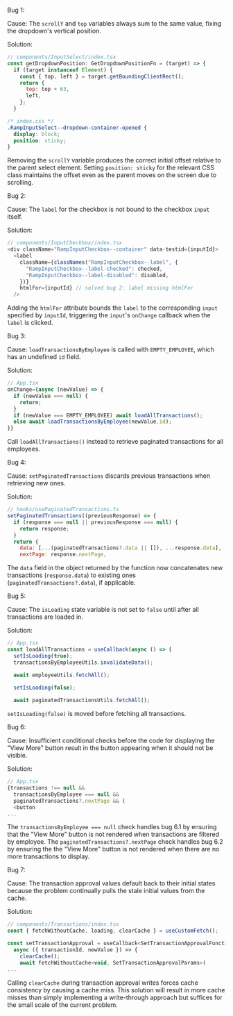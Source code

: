 Bug 1:

Cause: The `scrollY` and `top` variables always sum to the same value, fixing the dropdown's vertical position.

Solution:

```JavaScript
// components/InputSelect/index.tsx
const getDropdownPosition: GetDropdownPositionFn = (target) => {
  if (target instanceof Element) {
    const { top, left } = target.getBoundingClientRect();
    return {
      top: top + 63,
      left,
    };
  }
```

```CSS
/* index.css */
.RampInputSelect--dropdown-container-opened {
  display: block;
  position: sticky;
}
```

Removing the `scrollY` variable produces the correct initial offset relative to the parent select element.
Setting `position: sticky` for the relevant CSS class maintains the offset even as the parent moves on
the screen due to scrolling.

Bug 2:

Cause: The `label` for the checkbox is not bound to the checkbox `input` itself.

Solution:

```JavaScript
// components/InputCheckbox/index.tsx
<div className="RampInputCheckbox--container" data-testid={inputId}>
  <label
    className={classNames("RampInputCheckbox--label", {
      "RampInputCheckbox--label-checked": checked,
      "RampInputCheckbox--label-disabled": disabled,
    })}
    htmlFor={inputId} // solved bug 2: label missing htmlFor
  />
```

Adding the `htmlFor` attribute bounds the `label` to the corresponding `input` specified by `inputId`, triggering 
the `input`'s `onChange` callback when the `label` is clicked.

Bug 3:

Cause: `loadTransactionsByEmployee` is called with `EMPTY_EMPLOYEE`, which has an undefined `id` field.

Solution:

```JavaScript
// App.tsx
onChange={async (newValue) => {
  if (newValue === null) {
    return;
  }
  if (newValue === EMPTY_EMPLOYEE) await loadAllTransactions();
  else await loadTransactionsByEmployee(newValue.id);
}}
```

Call `loadAllTransactions()` instead to retrieve paginated transactions for all employees.

Bug 4:

Cause: `setPaginatedTransactions` discards previous transactions when retrieving new ones.

Solution:

```JavaScript
// hooks/usePaginatedTransactions.ts
setPaginatedTransactions((previousResponse) => {
  if (response === null || previousResponse === null) {
    return response;
  }
  return {
    data: [...(paginatedTransactions?.data || []), ...response.data],
    nextPage: response.nextPage,
```
The `data` field in the object returned by the function now concatenates new transactions (`response.data`) 
to existing ones (`paginatedTransactions?.data`), if applicable.


Bug 5:

Cause: The `isLoading` state variable is not set to `false` until after all transactions are loaded in.

Solution:

```JavaScript
// App.tsx
const loadAllTransactions = useCallback(async () => {
  setIsLoading(true);
  transactionsByEmployeeUtils.invalidateData();

  await employeeUtils.fetchAll();
  
  setIsLoading(false);

  await paginatedTransactionsUtils.fetchAll();
```

`setIsLoading(false)` is moved before fetching all transactions.

Bug 6:

Cause: Insufficient conditional checks before the code for displaying the "View More" button result 
in the button appearing when it should not be visible.

Solution: 

```JavaScript
// App.tsx
{transactions !== null &&
  transactionsByEmployee === null &&
  paginatedTransactions?.nextPage && (
  <button
...
```

The `transactionsByEmployee === null` check handles bug 6.1 by ensuring that the "View More" button 
is not rendered when transactions are filtered by employee. The `paginatedTransactions?.nextPage` 
check handles bug 6.2 by ensuring the the "View More" button is not rendered when there are no more
transactions to display. 

Bug 7:

Cause: The transaction approval values default back to their initial states because the problem continually 
pulls the stale initial values from the cache.

Solution:

```JavaScript
// components/Transactions/index.tsx
const { fetchWithoutCache, loading, clearCache } = useCustomFetch();

const setTransactionApproval = useCallback<SetTransactionApprovalFunction>(
  async ({ transactionId, newValue }) => {
    clearCache();
    await fetchWithoutCache<void, SetTransactionApprovalParams>(
...
```

Calling `clearCache` during transaction approval writes forces cache consistency by causing a cache miss. 
This solution will result in more cache misses than simply implementing a write-through approach but suffices 
for the small scale of the current problem.


